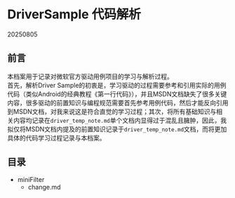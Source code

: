 # DriverSample 代码解析
20250805  
## 前言
本档案用于记录对微软官方驱动用例项目的学习与解析过程。  
首先，解析Driver Sample的初衷是，学习驱动的过程需要参考和引用实际的用例代码（类似Android的经典教程《第一行代码》），并且MSDN文档缺失了很多关键内容，很多驱动的前置知识与编程规范需要首先参考用例代码，然后才能反向引用到MSDN文档，对我来说这是符合直觉的学习过程；其次，将所有基础知识与相关内容均记录在`driver_temp_note.md`单个文档内显得过于混乱且臃肿，因此，我拟仅将MSDN文档内提及的前置知识记录于`driver_temp_note.md`文档，而将更加具体的代码学习过程记录与本档案。  

## 目录
- miniFilter
    - change.md

